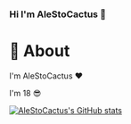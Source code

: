 ### Hi I'm AleStoCactus 👋

# 🧱 About

I'm AleStoCactus ❤️

I'm 18 😎

[![AleStoCactus's GitHub stats](https://github-readme-stats.vercel.app/api?username=alestocactus&show_icons=true&theme=transparent)](https://github.com/AleStoCactus/AleStoCactus)

